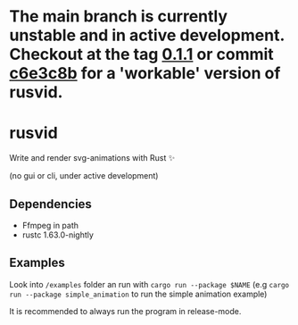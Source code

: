 # The main branch is currently unstable and in active development. Checkout at the tag [0.1.1](https://github.com/LetsMelon/rusvid/tree/0.1.1) or commit [c6e3c8b](https://github.com/LetsMelon/rusvid/tree/c6e3c8b8b8692c87830411b2a3ea532c4d6f7827) for a 'workable' version of rusvid.

# rusvid

Write and render svg-animations with Rust ✨

(no gui or cli, under active development)

## Dependencies

- Ffmpeg in path
- rustc 1.63.0-nightly

## Examples

Look into `/examples` folder an run with `cargo run --package $NAME` (e.g `cargo run --package simple_animation` to run the simple animation example)

It is recommended to always run the program in release-mode.
